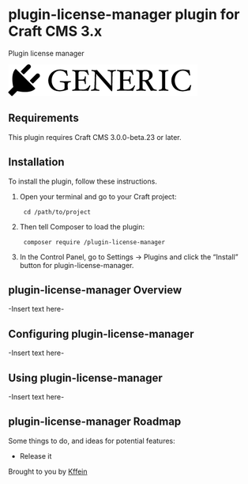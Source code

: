 # plugin-license-manager plugin for Craft CMS 3.x

Plugin license manager

![Screenshot](resources/img/plugin-logo.png)

## Requirements

This plugin requires Craft CMS 3.0.0-beta.23 or later.

## Installation

To install the plugin, follow these instructions.

1. Open your terminal and go to your Craft project:

        cd /path/to/project

2. Then tell Composer to load the plugin:

        composer require /plugin-license-manager

3. In the Control Panel, go to Settings → Plugins and click the “Install” button for plugin-license-manager.

## plugin-license-manager Overview

-Insert text here-

## Configuring plugin-license-manager

-Insert text here-

## Using plugin-license-manager

-Insert text here-

## plugin-license-manager Roadmap

Some things to do, and ideas for potential features:

* Release it

Brought to you by [Kffein](kffein.com)
